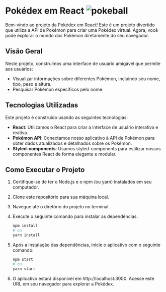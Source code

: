 # Pokédex em React ![pokeball](https://github.com/eduiseddie/pokemonwebsite/assets/100213506/aae04d76-9a65-4439-9c0e-d8fbdb9e3839)

Bem-vindo ao projeto da Pokédex em React! Este é um projeto divertido que utiliza a API de Pokémon para criar uma Pokédex virtual. Agora, você pode explorar o mundo dos Pokémon diretamente do seu navegador.

## Visão Geral

Neste projeto, construímos uma interface de usuário amigável que permite aos usuários:

- Visualizar informações sobre diferentes Pokémon, incluindo seu nome, tipo, peso e altura.
- Pesquisar Pokémon específicos pelo nome.

## Tecnologias Utilizadas

Este projeto é construído usando as seguintes tecnologias:

- **React**: Utilizamos o React para criar a interface de usuário interativa e reativa.
- **Pokémon API**: Conectamos nosso aplicativo à API de Pokémon para obter dados atualizados e detalhados sobre os Pokémon.
- **Styled-components**: Usamos styled-components para estilizar nossos componentes React de forma elegante e modular.
  
## Como Executar o Projeto

1. Certifique-se de ter o Node.js e o npm (ou yarn) instalados em seu computador.
2. Clone este repositório para sua máquina local.
3. Navegue até o diretório do projeto no terminal.
4. Execute o seguinte comando para instalar as dependências:

   ```bash
   npm install
   # ou
   yarn install
   
5. Após a instalação das dependências, inicie o aplicativo com o seguinte comando:

   ```bash
   npm start
   # ou
   yarn start
6. O aplicativo estará disponível em http://localhost:3000. Acesse este URL em seu navegador para explorar a Pokédex.
